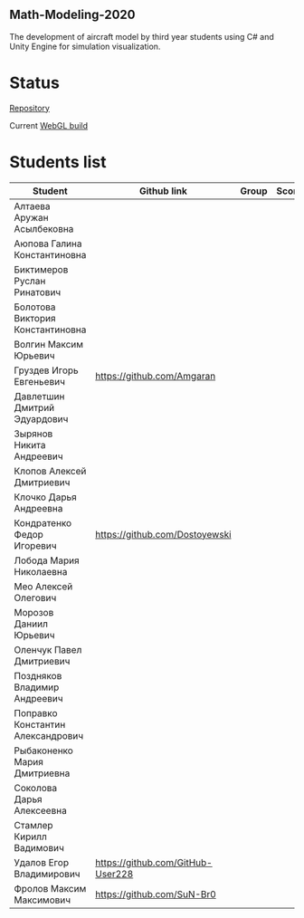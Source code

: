 ## Math-Modeling-2020

The development of aircraft model by third year students using C# and Unity Engine for simulation visualization.

# Status

[Repository](https://github.com/antoidco/Mathematical-Modeling-2020)

Current [WebGL build](https://antoidco.github.io/Math-Modeling-2020/WebGL)

# Students list

| Student                           | Github link                                 | Group | Score |
| --------------------------------- | ------------------------------------------- | ------| ------|
| Алтаева Аружан Асылбековна        |                                             |       |       |
| Аюпова Галина Константиновна      |                                             |       |       |
| Биктимеров Руслан Ринатович       |                                             |       |       |
| Болотова Виктория Константиновна  |                                             |       |       |
| Волгин Максим Юрьевич             |                                             |       |       |
| Груздев Игорь Евгеньевич          | https://github.com/Amgaran                  |       |       |
| Давлетшин Дмитрий Эдуардович      |                                             |       |       |
| Зырянов Никита Андреевич          |                                             |       |       |
| Клопов Алексей Дмитриевич         |                                             |       |       |
| Клочко Дарья Андреевна            |                                             |       |       |
| Кондратенко Федор Игоревич        | https://github.com/Dostoyewski              |       |       |
| Лобода Мария Николаевна           |                                             |       |       |
| Мео Алексей Олегович              |                                             |       |       |
| Морозов Даниил Юрьевич            |                                             |       |       |
| Оленчук Павел Дмитриевич          |                                             |       |       |
| Поздняков Владимир Андреевич      |                                             |       |       |
| Поправко Константин Александрович |                                             |       |       |
| Рыбаконенко Мария Дмитриевна      |                                             |       |       |
| Соколова Дарья Алексеевна         |                                             |       |       |
| Стамлер Кирилл Вадимович          |                                             |       |       |
| Удалов Егор Владимирович          | https://github.com/GitHub-User228           |       |       |
| Фролов Максим Максимович          | https://github.com/SuN-Br0                  |       |       |
